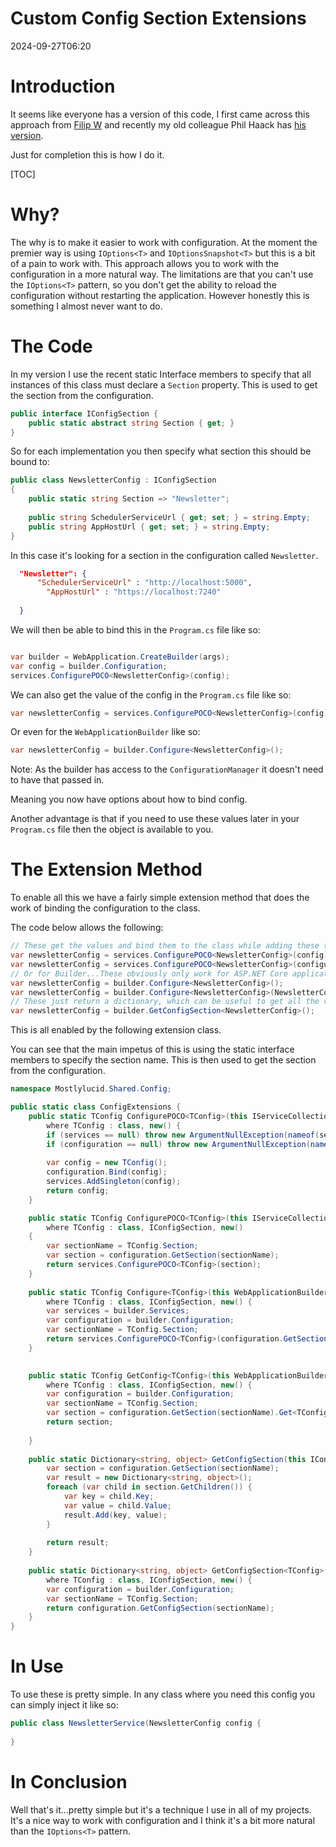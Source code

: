 ﻿# Custom Config Section Extensions
<!--category-- C#, ASP.NET -->
<datetime class="hidden">2024-09-27T06:20</datetime>
# Introduction
It seems like everyone has a version of this code, I first came across this approach from [Filip W](https://www.strathweb.com/2016/09/strongly-typed-configuration-in-asp-net-core-without-ioptionst/) and recently my old colleague Phil Haack has [his version](https://haacked.com/archive/2024/07/18/better-config-sections/). 

Just for completion this is how I do it.

[TOC]

# Why?
The why is to make it easier to work with configuration. At the moment the premier way is using `IOptions<T>` and `IOptionsSnapshot<T>` but this is a bit of a pain to work with. This approach allows you to work with the configuration in a more natural way.
The limitations are that you can't use the `IOptions<T>` pattern, so you don't get the ability to reload the configuration without restarting the application. However honestly this is something I almost never want to do.

# The Code
In my version I use the recent static Interface members to specify that all instances of this class must declare a `Section` property. This is used to get the section from the configuration. 

```csharp
public interface IConfigSection {
    public static abstract string Section { get; }
}
```
So for each implementation you then specify what section this should be bound to:

```csharp
public class NewsletterConfig : IConfigSection
{
    public static string Section => "Newsletter";
    
    public string SchedulerServiceUrl { get; set; } = string.Empty;
    public string AppHostUrl { get; set; } = string.Empty;
}
```

In this case it's looking for a section in the configuration called `Newsletter`. 

```json
  "Newsletter": {
      "SchedulerServiceUrl" : "http://localhost:5000",
        "AppHostUrl" : "https://localhost:7240"
    
  }

```

We will then be able to bind this in the `Program.cs` file like so:

```csharp

var builder = WebApplication.CreateBuilder(args);
var config = builder.Configuration;
services.ConfigurePOCO<NewsletterConfig>(config);

```

We can also get the value of the config in the `Program.cs` file like so:

```csharp
var newsletterConfig = services.ConfigurePOCO<NewsletterConfig>(config);

```

Or even for the `WebApplicationBuilder` like so:

```csharp
var newsletterConfig = builder.Configure<NewsletterConfig>();
```
Note: As the builder has access to the `ConfigurationManager` it doesn't need to have that passed in.

Meaning you now have options about how to bind config. 

Another advantage is that if you need to use these values later in your `Program.cs` file then the object is available to you.

# The Extension Method
To enable all this we have a fairly simple extension method that does the work of binding the configuration to the class. 

The code below allows the following:

```csharp
// These get the values and bind them to the class while adding these to Singleton Scope
var newsletterConfig = services.ConfigurePOCO<NewsletterConfig>(config);
var newsletterConfig = services.ConfigurePOCO<NewsletterConfig>(configuration.GetSection(NewsletterConfig.Section));
// Or for Builder...These obviously only work for ASP.NET Core applications, take them out if you are using this in a different context.
var newsletterConfig = builder.Configure<NewsletterConfig>();
var newsletterConfig = builder.Configure<NewsletterConfig>(NewsletterConfig.Section);
// These just return a dictionary, which can be useful to get all the values in a section
var newsletterConfig = builder.GetConfigSection<NewsletterConfig>();

```

This is all enabled by the following extension class.

You can see that the main impetus of this is using the static interface members to specify the section name. This is then used to get the section from the configuration.


```csharp
namespace Mostlylucid.Shared.Config;

public static class ConfigExtensions {
    public static TConfig ConfigurePOCO<TConfig>(this IServiceCollection services, IConfigurationSection configuration)
        where TConfig : class, new() {
        if (services == null) throw new ArgumentNullException(nameof(services));
        if (configuration == null) throw new ArgumentNullException(nameof(configuration));
        
        var config = new TConfig();
        configuration.Bind(config);
        services.AddSingleton(config);
        return config;
    }

    public static TConfig ConfigurePOCO<TConfig>(this IServiceCollection services, ConfigurationManager configuration)
        where TConfig : class, IConfigSection, new()
    {
        var sectionName = TConfig.Section;
        var section = configuration.GetSection(sectionName);
        return services.ConfigurePOCO<TConfig>(section);
    }
    
    public static TConfig Configure<TConfig>(this WebApplicationBuilder builder)
        where TConfig : class, IConfigSection, new() {
        var services = builder.Services;
        var configuration = builder.Configuration;
        var sectionName = TConfig.Section;
        return services.ConfigurePOCO<TConfig>(configuration.GetSection(sectionName));
    }
    

    public static TConfig GetConfig<TConfig>(this WebApplicationBuilder builder)
        where TConfig : class, IConfigSection, new() {
        var configuration = builder.Configuration;
        var sectionName = TConfig.Section;
        var section = configuration.GetSection(sectionName).Get<TConfig>();
        return section;
        
    }
    
    public static Dictionary<string, object> GetConfigSection(this IConfiguration configuration, string sectionName) {
        var section = configuration.GetSection(sectionName);
        var result = new Dictionary<string, object>();
        foreach (var child in section.GetChildren()) {
            var key = child.Key;
            var value = child.Value;
            result.Add(key, value);
        }
        
        return result;
    }
    
    public static Dictionary<string, object> GetConfigSection<TConfig>(this WebApplicationBuilder builder)
        where TConfig : class, IConfigSection, new() {
        var configuration = builder.Configuration;
        var sectionName = TConfig.Section;
        return configuration.GetConfigSection(sectionName);
    }
}
```

# In Use
To use these is pretty simple. In any class where you need this config you can simply inject it like so:

```csharp
public class NewsletterService(NewsletterConfig config {
 
}
```


# In Conclusion
Well that's it...pretty simple but it's a technique I use in all of my projects. It's a nice way to work with configuration and I think it's a bit more natural than the `IOptions<T>` pattern.